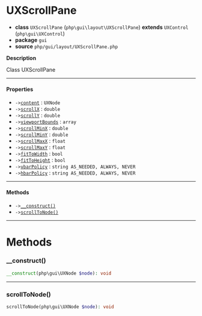 # UXScrollPane

- **class** `UXScrollPane` (`php\gui\layout\UXScrollPane`) **extends** `UXControl` (`php\gui\UXControl`)
- **package** `gui`
- **source** `php/gui/layout/UXScrollPane.php`

**Description**

Class UXScrollPane

---

#### Properties

- `->`[`content`](#prop-content) : `UXNode`
- `->`[`scrollX`](#prop-scrollx) : `double`
- `->`[`scrollY`](#prop-scrolly) : `double`
- `->`[`viewportBounds`](#prop-viewportbounds) : `array`
- `->`[`scrollMinX`](#prop-scrollminx) : `double`
- `->`[`scrollMinY`](#prop-scrollminy) : `double`
- `->`[`scrollMaxX`](#prop-scrollmaxx) : `float`
- `->`[`scrollMaxY`](#prop-scrollmaxy) : `float`
- `->`[`fitToWidth`](#prop-fittowidth) : `bool`
- `->`[`fitToHeight`](#prop-fittoheight) : `bool`
- `->`[`vbarPolicy`](#prop-vbarpolicy) : `string AS_NEEDED, ALWAYS, NEVER`
- `->`[`hbarPolicy`](#prop-hbarpolicy) : `string AS_NEEDED, ALWAYS, NEVER`

---

#### Methods

- `->`[`__construct()`](#method-__construct)
- `->`[`scrollToNode()`](#method-scrolltonode)

---
# Methods

<a name="method-__construct"></a>

### __construct()
```php
__construct(php\gui\UXNode $node): void
```

---

<a name="method-scrolltonode"></a>

### scrollToNode()
```php
scrollToNode(php\gui\UXNode $node): void
```